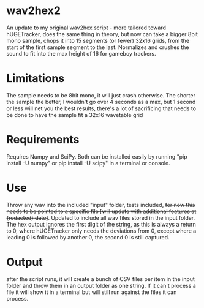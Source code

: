 # wav2hex2

An update to my original wav2hex script - more tailored toward hUGETracker, does the same thing in theory, but now can take a bigger 8bit mono sample, chops it into 15 segments (or fewer) 32x16 grids, from the start of the first sample segment to the last. Normalizes and crushes the sound to fit into the max height of 16 for gameboy trackers.

# Limitations

The sample needs to be 8bit mono, it will just crash otherwise. The shorter the sample the better, I wouldn't go over 4 seconds as a max, but 1 second or less will net you the best results, there's a lot of sacrificing that needs to be done to have the sample fit a 32x16 wavetable grid

# Requirements

Requires Numpy and SciPy. Both can be installed easily by running "pip install -U numpy" or pip install -U scipy" in a terminal or console.

# Use

Throw any wav into the included "input" folder, tests included, ~~for now this needs to be pointed to a specific file [will update with additional features at {redacted} date]~~. Updated to include all wav files stored in the input folder. The hex output ignores the first digit of the string, as this is always a return to 0, where hUGETracker only needs the deviations from 0, except where a leading 0 is followed by another 0, the second 0 is still captured.

# Output

after the script runs, it will create a bunch of CSV files per item in the input folder and throw them in an output folder as one string. If it can't process a file it will show it in a terminal but will still run against the files it can process.